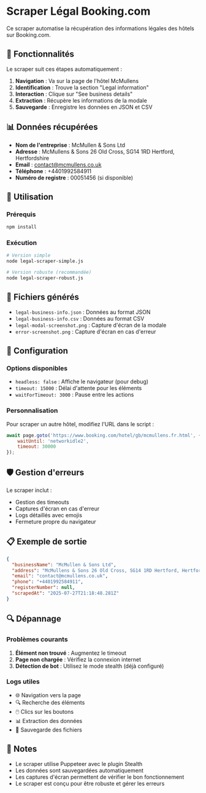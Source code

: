 # Scraper Légal Booking.com

Ce scraper automatise la récupération des informations légales des hôtels sur Booking.com.

## 🎯 Fonctionnalités

Le scraper suit ces étapes automatiquement :

1. **Navigation** : Va sur la page de l'hôtel McMullens
2. **Identification** : Trouve la section "Legal information"
3. **Interaction** : Clique sur "See business details"
4. **Extraction** : Récupère les informations de la modale
5. **Sauvegarde** : Enregistre les données en JSON et CSV

## 📊 Données récupérées

- **Nom de l'entreprise** : McMullen & Sons Ltd
- **Adresse** : McMullens & Sons 26 Old Cross, SG14 1RD Hertford, Hertfordshire
- **Email** : contact@mcmullens.co.uk
- **Téléphone** : +4401992584911
- **Numéro de registre** : 00051456 (si disponible)

## 🚀 Utilisation

### Prérequis

```bash
npm install
```

### Exécution

```bash
# Version simple
node legal-scraper-simple.js

# Version robuste (recommandée)
node legal-scraper-robust.js
```

## 📁 Fichiers générés

- `legal-business-info.json` : Données au format JSON
- `legal-business-info.csv` : Données au format CSV
- `legal-modal-screenshot.png` : Capture d'écran de la modale
- `error-screenshot.png` : Capture d'écran en cas d'erreur

## 🔧 Configuration

### Options disponibles

- `headless: false` : Affiche le navigateur (pour debug)
- `timeout: 15000` : Délai d'attente pour les éléments
- `waitForTimeout: 3000` : Pause entre les actions

### Personnalisation

Pour scraper un autre hôtel, modifiez l'URL dans le script :

```javascript
await page.goto('https://www.booking.com/hotel/gb/mcmullens.fr.html', {
    waitUntil: 'networkidle2',
    timeout: 30000
});
```

## 🛡️ Gestion d'erreurs

Le scraper inclut :
- Gestion des timeouts
- Captures d'écran en cas d'erreur
- Logs détaillés avec emojis
- Fermeture propre du navigateur

## 📋 Exemple de sortie

```json
{
  "businessName": "McMullen & Sons Ltd",
  "address": "McMullens & Sons 26 Old Cross, SG14 1RD Hertford, Hertfordshire",
  "email": "contact@mcmullens.co.uk",
  "phone": "+4401992584911",
  "registerNumber": null,
  "scrapedAt": "2025-07-27T21:18:48.281Z"
}
```

## 🔍 Dépannage

### Problèmes courants

1. **Élément non trouvé** : Augmentez le timeout
2. **Page non chargée** : Vérifiez la connexion internet
3. **Détection de bot** : Utilisez le mode stealth (déjà configuré)

### Logs utiles

- 🌐 Navigation vers la page
- 🔍 Recherche des éléments
- 🖱️ Clics sur les boutons
- 📊 Extraction des données
- 💾 Sauvegarde des fichiers

## 📝 Notes

- Le scraper utilise Puppeteer avec le plugin Stealth
- Les données sont sauvegardées automatiquement
- Les captures d'écran permettent de vérifier le bon fonctionnement
- Le scraper est conçu pour être robuste et gérer les erreurs 